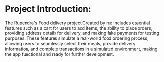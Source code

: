 # Project Introduction:
  The Rupendra's Food delivery project Created by me includes essential features such as a cart for users to add items, 
  the ability to place orders, providing address details for delivery, and making fake payments for testing purposes. 
  These features simulate a real-world food ordering process, allowing users to seamlessly select their meals, 
  provide delivery information, and complete transactions in a simulated environment, making the app functional and ready for further development.
